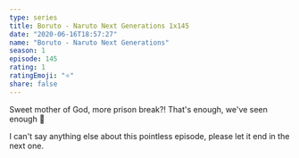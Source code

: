 ```yaml
---
type: series
title: Boruto - Naruto Next Generations 1x145
date: "2020-06-16T18:57:27"
name: "Boruto - Naruto Next Generations"
season: 1
episode: 145
rating: 1
ratingEmoji: "⭐️"
share: false
---
```


Sweet mother of God, more prison break?! That's enough, we've seen enough 😤

I can't say anything else about this pointless episode, please let it end in the next one.
